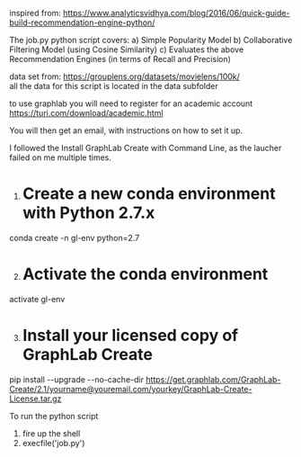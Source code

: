 inspired from: https://www.analyticsvidhya.com/blog/2016/06/quick-guide-build-recommendation-engine-python/

The job.py python script covers:
    a) Simple Popularity Model
    b) Collaborative Filtering Model (using Cosine Similarity)
    c) Evaluates the above Recommendation Engines (in terms of Recall and Precision)

data set from: https://grouplens.org/datasets/movielens/100k/   
    all the data for this script is located in the data subfolder


to use graphlab you will need to register for an academic account
https://turi.com/download/academic.html

You will then get an email, with instructions on how to set it up.

I followed the Install GraphLab Create with Command Line, as the laucher failed on me multiple times.

1) # Create a new conda environment with Python 2.7.x
conda create -n gl-env python=2.7

2) # Activate the conda environment
activate gl-env

3) # Install your licensed copy of GraphLab Create
pip install --upgrade --no-cache-dir https://get.graphlab.com/GraphLab-Create/2.1/yourname@youremail.com/yourkey/GraphLab-Create-License.tar.gz

To run the python script 
1) fire up the shell
2) execfile('job.py')














